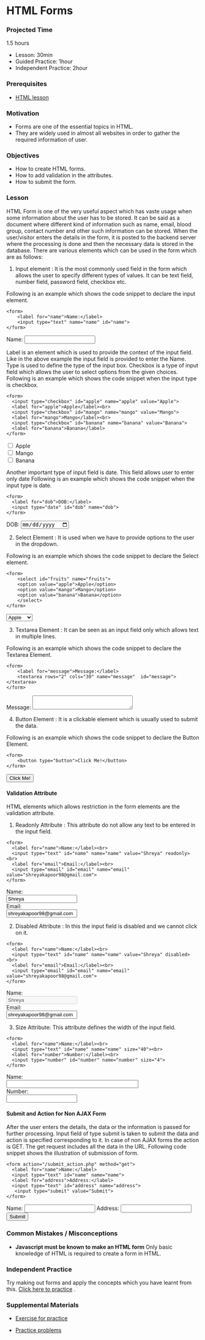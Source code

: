 # HTML Forms

### Projected Time

1.5 hours

- Lesson: 30min
- Guided Practice: 1hour
- Independent Practice: 2hour

### Prerequisites

- [HTML lesson](./html.md)

### Motivation

- Forms are one of the essential topics in HTML.
- They are widely used in almost all websites in order to gather the required information of user.

### Objectives

- How to create HTML forms.
- How to add validation in the attributes.
- How to submit the form.

### Lesson

HTML Form is one of the very useful aspect which has vaste usage when some information about the user has to be stored. It can be said as a document where different kind of information such as name, email, blood group, contact number and other such information can be stored.
When the user/visitor enters the details in the form, it is posted to the backend server where the processing is done and then the necessary data is stored in the database.
There are various elements which can be used in the form which are as follows:
1. Input element : It is the most commonly used field in the form which allows the user to specify different types of values. It can be text field, number field, password field, checkbox etc.

Following is an example which shows the code snippet to declare the input element.

```
<form>
    <label for="name">Name:</label>
    <input type="text" name="name" id="name">
</form>
```
<form>
    <label for="name">Name:</label>
    <input type="text" name="name" id="name">
</form>

Label is an element which is used to provide the context of the input field. Like in the above example the input field is provided to enter the Name.
Type is used to define the type of the input box. 
Checkbox is a type of input field which allows the user to select options from the given choices. 
Following is an example which shows the code snippet when the input type is checkbox.

```
<form>
  <input type="checkbox" id="apple" name="apple" value="Apple">
  <label for="apple">Apple</label><br>
  <input type="checkbox" id="mango" name="mango" value="Mango">
  <label for="mango">Mango</label><br>
  <input type="checkbox" id="banana" name="banana" value="Banana">
  <label for="banana">Banana</label>
</form>
```
<form>
  <input type="checkbox" id="apple" name="apple" value="Apple">
  <label for="apple">Apple</label><br>
  <input type="checkbox" id="mango" name="mango" value="Mango">
  <label for="mango">Mango</label><br>
  <input type="checkbox" id="banana" name="banana" value="Banana">
  <label for="banana">Banana</label>
</form>

Another important type of input field is date. This field allows user to enter only date
Following is an example which shows the code snippet when the input type is date.
```
<form>
  <label for="dob">DOB:</label>
  <input type="date" id="dob" name="dob">
</form>
```
<form>
  <label for="dob">DOB:</label>
  <input type="date" id="dob" name="dob">
</form>

2. Select Element : It is used when we have to provide options to the user in the dropdown.

Following is an example which shows the code snippet to declare the Select element.

```
<form>
    <select id="fruits" name="fruits">
    <option value="apple">Apple</option>
    <option value="mango">Mango</option>
    <option value="banana">Banana</option>
    </select>
</form>
```
<form>
    <select id="fruits" name="fruits">
    <option value="apple">Apple</option>
    <option value="mango">Mango</option>
    <option value="banana">Banana</option>
    </select>
</form>

3. Textarea Element : It can be seen as an input field only which allows text in multiple lines.

Following is an example which shows the code snippet to declare the Textarea Element.

```
<form>
    <label for="message">Message:</label>
    <textarea rows="2" cols="30" name="message"  id="message"></textarea>
</form>
```
<form>
    <label for="message">Message:</label>
    <textarea rows="2" cols="30" name="message"  id="message"></textarea>
</form>

4. Button Element : It is a clickable element which is usually used to submit the data.

Following is an example which shows the code snippet to declare the Button Element.

```
<form>
    <button type="button">Click Me!</button>
</form>
```
<form>
    <button type="button">Click Me!</button>
</form>

#### Validation Attribute
HTML elements which allows restriction in the form elements are the validation attribute.
1. Readonly Attribute : This attribute do not allow any text to be entered in the input field.
```
<form>
  <label for="name">Name:</label><br>
  <input type="text" id="name" name="name" value="Shreya" readonly><br>
  <label for="email">Email:</label><br>
  <input type="email" id="email" name="email" value="shreyakapoor98@gmail.com">
</form>
```
<form>
  <label for="name">Name:</label><br>
  <input type="text" id="name" name="name" value="Shreya" readonly><br>
  <label for="email">Email:</label><br>
  <input type="email" id="email" name="email" value="shreyakapoor98@gmail.com">
</form>

2. Disabled Attribute : In this the input field is disabled and we cannot click on it. 
```
<form>
  <label for="name">Name:</label><br>
  <input type="text" id="name" name="name" value="Shreya" disabled><br>
  <label for="email">Email:</label><br>
  <input type="email" id="email" name="email" value="shreyakapoor98@gmail.com">
</form>
```
<form>
  <label for="name">Name:</label><br>
  <input type="text" id="name" name="name" value="Shreya" disabled><br>
  <label for="email">Email:</label><br>
  <input type="email" id="email" name="email" value="shreyakapoor98@gmail.com">
</form>

3. Size Attribute: This attribute defines the width of the input field.
```
<form>
  <label for="name">Name:</label><br>
  <input type="text" id="name" name="name" size="40"><br>
  <label for="number">Number:</label><br>
  <input type="number" id="number" name="number" size="4">
</form>
```
<form>
  <label for="name">Name:</label><br>
  <input type="text" id="name" name="name" size="40"><br>
  <label for="number">Number:</label><br>
  <input type="number" id="number" name="number" size="4">
</form>

#### Submit and Action for Non AJAX Form
After the user enters the details, the data or the information is passed for further processing. 
Input field of type submit is taken to submit the data and action is specified corresponding to it. In case of non AJAX forms the action is GET.
The get request includes all the data in the URL.
Following code snippet shows the illustration of submission of form.
```
<form action="/submit_action.php" method="get">
  <label for="name">Name:</label>
  <input type="text" id="name" name="name">
  <label for="address">Address:</label>
  <input type="text" id="address" name="address">
   <input type="submit" value="Submit">
</form>
```
<form action="/submit_action.php" method="get">
  <label for="name">Name:</label>
  <input type="text" id="name" name="name">
  <label for="address">Address:</label>
  <input type="text" id="address" name="address">
   <input type="submit" value="Submit">
</form>

### Common Mistakes / Misconceptions

- **Javascript must be known to make an HTML form**
Only basic knowledge of HTML is required to create a form in HTML.

### Independent Practice
Try making out forms and apply the concepts which you have learnt from this. [Click here to practice](https://codepen.io/lauralikespi/pen/WJaqJe) .

### Supplemental Materials

- [Exercise for practice](https://www.ankitweblogic.com/html/formexercise.php)

- [Practice problems](https://www.delidded.com/html-css-practice-test/html-form-practice-problems/)



